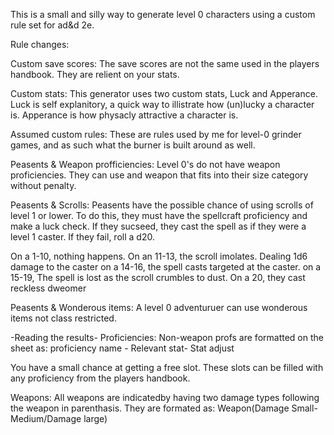 This is a small and silly way to generate level 0 characters using a custom rule set for ad&d 2e. 

Rule changes:

Custom save scores:
The save scores are not the same used in the players handbook. They are relient on your stats.

Custom stats:
This generator uses two custom stats, Luck and Apperance. Luck is self explanitory, a quick way to illistrate how (un)lucky a character is. Apperance is how physacly attractive a character is. 

Assumed custom rules:
These are rules used by me for level-0 grinder games, and as such what the burner is built around as well.

Peasents & Weapon profficiencies:
Level 0's do not have weapon proficiencies. They can use and weapon that fits into their size category without penalty. 

Peasents & Scrolls:
Peasents have the possible chance of using scrolls of level 1 or lower. To do this, they must have the spellcraft proficiency and make a luck check. If they sucseed, they cast the spell as if they were a level 1 caster. If they fail, roll a d20.

On a 1-10, nothing happens.
On an 11-13, the scroll imolates. Dealing 1d6 damage to the caster
on a 14-16, the spell casts targeted at the caster.
on a 15-19, The spell is lost as the scroll crumbles to dust.
On a 20, they cast reckless dweomer

Peasents & Wonderous items:
A level 0 adventuruer can use wonderous items not class restricted.

-Reading the results-
Proficiencies:
Non-weapon profs are formatted on the sheet as:
proficiency name - Relevant stat- Stat adjust

You have a small chance at getting a free slot. These slots can be filled with any proficiency from the players handbook. 

Weapons:
All weapons are indicatedby having two damage types following the weapon in parenthasis. They are formated as:
Weapon(Damage Small-Medium/Damage large)

